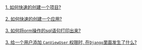 &nbsp;  
[1. 如何快速的创建一个项目?](./docs/QuickStart.md#如何快速的创建一个项目)  
&nbsp;  
[2. 如何快速的创建一个应用?](./docs/QuickStart.md#如何快速的创建一个应用)  
&nbsp;  
[3. 如何将orm操作的sql语句打印出来?](./docs/DebugSQL.md#如何将orm操作的sql语句打印出来?)  
&nbsp;  
[3. 给一个用户添加 `CanViewUser` 权限时, 在`Django`里面发生了什么?](./docs/user-permissions/CanViewUser.md)


